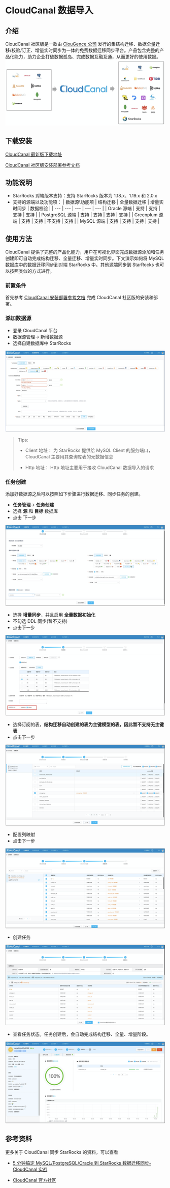 # CloudCanal 数据导入

## 介绍

CloudCanal 社区版是一款由 [ClouGence 公司](https://www.clougence.com) 发行的集结构迁移、数据全量迁移/校验/订正、增量实时同步为一体的免费数据迁移同步平台。产品包含完整的产品化能力，助力企业打破数据孤岛、完成数据互融互通，从而更好的使用数据。
![image.png](../assets/3.11-1.png)

## 下载安装

[CloudCanal 最新版下载地址](https://cloudcanal-community.oss-cn-hangzhou.aliyuncs.com/latest/cloudcanal.7z)

[CloudCanal 社区版安装部署参考文档](https://doc-cloudcanal.clougence.com/operation/install_linux)

## 功能说明

- StarRocks 对端版本支持：支持 StarRocks 版本为 1.18.x、1.19.x 和 2.0.x
- 支持的源端以及功能项：
  | 数据源\功能项 | 结构迁移 | 全量数据迁移 | 增量实时同步 | 数据校验 |
  | --- | --- | --- | --- | --- |
  | Oracle 源端 | 支持 | 支持 | 支持 | 支持 |
  | PostgreSQL 源端 | 支持 | 支持 | 支持 | 支持 |
  | Greenplum 源端 | 支持 | 支持 | 不支持 | 支持 |
  | MySQL 源端 | 支持 | 支持 | 支持 | 支持 |
  
## 使用方法

CloudCanal 提供了完整的产品化能力，用户在可视化界面完成数据源添加和任务创建即可自动完成结构迁移、全量迁移、增量实时同步。下文演示如何将 MySQL 数据库中的数据迁移同步到对端 StarRocks 中。其他源端同步到 StarRocks 也可以按照类似的方式进行。

### 前置条件

首先参考 [CloudCanal 安装部署参考文档](https://www.askcug.com/topic/75) 完成 CloudCanal 社区版的安装和部署。

### 添加数据源

- 登录 CloudCanal 平台
- 数据源管理-> 新增数据源
- 选择自建数据库中 StarRocks

![image.png](../assets/3.11-2.png)

> Tips:
>
> - Client 地址： 为 StarRocks 提供给 MySQL Client 的服务端口，CloudCanal 主要用其查询库表的元数据信息
>
> - Http 地址： Http 地址主要用于接收 CloudCanal 数据导入的请求

### 任务创建

添加好数据源之后可以按照如下步骤进行数据迁移、同步任务的创建。

- **任务管理**-> **任务创建**
- 选择 **源** 和 **目标** 数据库
- 点击 下一步

![image.png](../assets/3.11-3.png)

- 选择 **增量同步**，并且启用 **全量数据初始化**
- 不勾选 DDL 同步(暂不支持)
- 点击下一步

![image.png](../assets/3.11-4.png)

- 选择订阅的表，**结构迁移自动创建的表为主键模型的表，因此暂不支持无主键表**
- 点击下一步

![image.png](../assets/3.11-5.png)

- 配置列映射
- 点击下一步

![image.png](../assets/3.11-6.png)

- 创建任务

![image.png](../assets/3.11-7.png)

- 查看任务状态。任务创建后，会自动完成结构迁移、全量、增量阶段。

![image.png](../assets/3.11-8.png)

## 参考资料

更多关于 CloudCanal 同步 StarRocks 的资料，可以查看

- [5 分钟搞定 MySQL/PostgreSQL/Oracle 到 StarRocks 数据迁移同步-CloudCanal 实战](https://www.askcug.com/topic/262)

- [CloudCanal 官方社区](https://www.askcug.com/)
